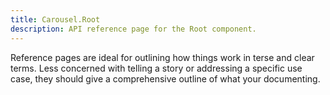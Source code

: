```yaml
---
title: Carousel.Root
description: API reference page for the Root component.
---
```


Reference pages are ideal for outlining how things work in terse and clear terms.
Less concerned with telling a story or addressing a specific use case, they should give a comprehensive outline of what your documenting.
